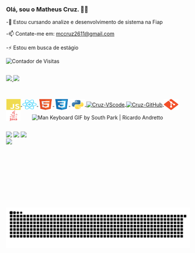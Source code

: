  ### Olá, sou o Matheus Cruz. 👋🏻

-🌱 Estou cursando analize e desenvolvimento de sistema na Fiap

-📫 Contate-me em: mccruz2611@gmail.com

-⚡ Estou em busca de estágio

<div>
 
<img src="https://komarev.com/ghpvc/?username=GustavoTolentino&color=green" alt="Contador de Visitas" /> 
</div>

##


<div>
  <a href="https://github.com/CruzOliveira">
  <img height="165em" src="https://github-readme-stats.vercel.app/api?username=CruzOliveira&show_icons=true&theme=dark&include_all_commits=true&count_private=true"/>
  <img height="165em" src="https://github-readme-stats.vercel.app/api/top-langs/?username=CruzOliveira&layout=compact&langs_count=7&theme=dark"/>
</div>
  
  ##
  
<div style="display: inline_block"><br>
  <img align="center" alt="Cruz-Js" height="30" width="40" src="https://raw.githubusercontent.com/devicons/devicon/master/icons/javascript/javascript-plain.svg">  
  <img align="center" alt="Cruz-React" height="30" width="40" src="https://raw.githubusercontent.com/devicons/devicon/master/icons/react/react-original.svg">
  <img align="center" alt="Cruz-HTML" height="30" width="40" src="https://raw.githubusercontent.com/devicons/devicon/master/icons/html5/html5-original.svg">
  <img align="center" alt="Cruz-CSS" height="30" width="40" src="https://raw.githubusercontent.com/devicons/devicon/master/icons/css3/css3-original.svg">
  <img align="center" alt="Cruz-Python" height="30" width="40" src="https://raw.githubusercontent.com/devicons/devicon/master/icons/python/python-original.svg">
  <img align="center" alt="Cruz-VScode" height="30" width="40" src="https://cdn.jsdelivr.net/gh/devicons/devicon/icons/visualstudio/visualstudio-plain.svg">
  <img align="center" alt="Cruz-GitHub" height="30" width="40" src="https://cdn.jsdelivr.net/gh/devicons/devicon/icons/github/github-original.svg">
  <img align="center" alt="Cruz-Git" height="30" width="40" src="https://raw.githubusercontent.com/devicons/devicon/00f02ef57fb7601fd1ddcc2fe6fe670fef3ae3e4/icons/git/git-plain.svg">
  <img align="center" alt="Cruz-Git" height="30" width="40" src="https://raw.githubusercontent.com/devicons/devicon/00f02ef57fb7601fd1ddcc2fe6fe670fef3ae3e4/icons/java/java-plain-wordmark.svg">
  
  <img align="right" height="140" width="250"  src="https://ricardoandretto.jor.br/wp-content/uploads/2018/04/Man-Keyboard-GIF-by-South-Park.gif" alt="Man Keyboard GIF by South Park | Ricardo Andretto" jsname="HiaYvf" jsaction="load:XAeZkd;" class="n3VNCb" data-noaft="1" style="width: 433px; height: 243.562px; margin: 11.8688px 0px;">
 
  
</div>
  
 
  ##
  
<div> 
  <a href="https://instagram.com/" target="_blank"><img src="https://img.shields.io/badge/-Instagram-%23E4405F?style=for-the-badge&logo=instagram&logoColor=white" target="_blank"></a> 
  <a href="mailto:mccruz2611@gmail.com"><img src="https://img.shields.io/badge/-Gmail-%23333?style=for-the-badge&logo=gmail&logoColor=white" target="_blank"></a>  
  <a href="https://www.linkedin.com/in/-45875016a" target="_blank"><img src="https://img.shields.io/badge/-LinkedIn-%230077B5?style=for-the-badge&logo=linkedin&logoColor=white" target="_blank"></a>
  <a href="https://discordapp.com/users/334034433478754334/" target="_blank"><img src="https://img.shields.io/badge/Discord-7289DA?style=for-the-badge&logo=discord&logoColor=white" target="_blank"></a>
 
  
 
  ##
  
  ![Snake animation](https://github.com/CruzOliveira/CruzOliveira/blob/output/github-contribution-grid-snake.svg)
 
</div>
